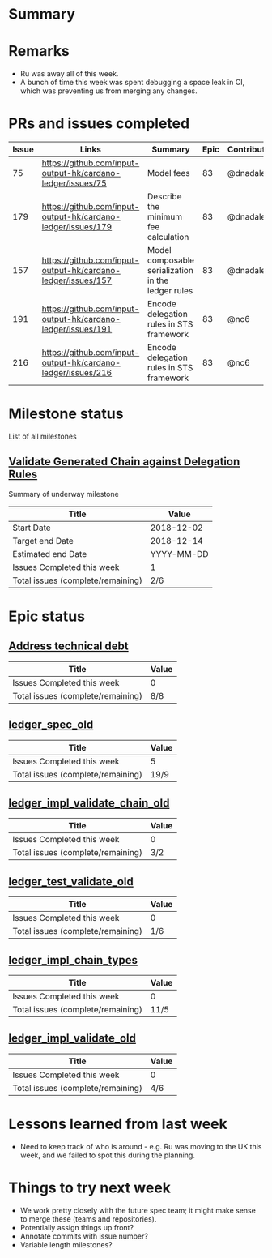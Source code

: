 # Summary

# Remarks

- Ru was away all of this week.
- A bunch of time this week was spent debugging a space leak in CI, which was
  preventing us from merging any changes.

# PRs and issues completed

| Issue | Links                                                       | Summary                                                            | Epic | Contributors      | Started    | Finished   | Comments      |
|-------|-------------------------------------------------------------|--------------------------------------------------------------------|------|-------------------|------------|------------|---------------|
|   75  | https://github.com/input-output-hk/cardano-ledger/issues/75  | Model fees                                                         |   83 | @dnadales         | 2018-12-10 | 2018-12-11 |               |
|   179 | https://github.com/input-output-hk/cardano-ledger/issues/179 | Describe the minimum fee calculation                               |   83 | @dnadales         | 2018-12-10 | 2018-12-11 |               |
|   157 | https://github.com/input-output-hk/cardano-ledger/issues/157 | Model composable serialization in the ledger rules                 |   83 | @dnadales         | 2018-12-11 | 2018-12-11 |               |
|   191 | https://github.com/input-output-hk/cardano-ledger/issues/191 | Encode delegation rules in STS framework                           |   83 | @nc6              | 2018-12-05 | 2018-12-13 |Blocked by 216 |
|   216 | https://github.com/input-output-hk/cardano-ledger/issues/216 | Encode delegation rules in STS framework                           |   83 | @nc6              | 2018-12-06 | 2018-12-11 |               |


# Milestone status

List of all milestones

## [Validate Generated Chain against Delegation Rules](https://github.com/input-output-hk/cardano-ledger/milestone/2) 

Summary of underway milestone

| Title                             | Value      |
|-----------------------------------|------------|
| Start Date                        | 2018-12-02 |
| Target end Date                   | 2018-12-14 |
| Estimated end Date                | YYYY-MM-DD |
| Issues Completed this week        | 1          |
| Total issues (complete/remaining) | 2/6        |

# Epic status

## [Address technical debt](https://github.com/input-output-hk/cardano-ledger/issues/88) 

| Title                             | Value |
|-----------------------------------|-------|
| Issues Completed this week        | 0     |
| Total issues (complete/remaining) | 8/8   |

## [ledger_spec_old](https://github.com/input-output-hk/cardano-ledger/issues/83) 

| Title                             | Value |
|-----------------------------------|-------|
| Issues Completed this week        | 5     |
| Total issues (complete/remaining) | 19/9  |

## [ledger_impl_validate_chain_old](https://github.com/input-output-hk/cardano-ledger/issues/106) 

| Title                             | Value |
|-----------------------------------|-------|
| Issues Completed this week        | 0     |
| Total issues (complete/remaining) | 3/2   |

## [ledger_test_validate_old](https://github.com/input-output-hk/cardano-ledger/issues/108) 

| Title                             | Value |
|-----------------------------------|-------|
| Issues Completed this week        | 0     |
| Total issues (complete/remaining) | 1/6   |

## [ledger_impl_chain_types](https://github.com/input-output-hk/cardano-ledger/issues/118) 

| Title                             | Value |
|-----------------------------------|-------|
| Issues Completed this week        | 0     |
| Total issues (complete/remaining) | 11/5  |

## [ledger_impl_validate_old](https://github.com/input-output-hk/cardano-ledger/issues/105) 

| Title                             | Value |
|-----------------------------------|-------|
| Issues Completed this week        | 0     |
| Total issues (complete/remaining) | 4/6   |

# Lessons learned from last week

- Need to keep track of who is around - e.g. Ru was moving to the UK this week,
  and we failed to spot this during the planning.


# Things to try next week

- We work pretty closely with the future spec team; it might make sense to merge
  these (teams and repositories).
- Potentially assign things up front?
- Annotate commits with issue number?
- Variable length milestones?
